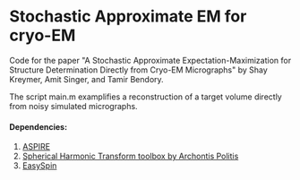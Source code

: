 # Stochastic Approximate EM for cryo-EM
Code for the paper "A Stochastic Approximate Expectation-Maximization for Structure Determination Directly from Cryo-EM Micrographs" by Shay Kreymer, Amit Singer, and Tamir Bendory.

The script main.m examplifies a reconstruction of a target volume directly from noisy simulated micrographs.

#### Dependencies:
1. [ASPIRE](http://spr.math.princeton.edu/)
2. [Spherical Harmonic Transform toolbox by Archontis Politis](https://www.mathworks.com/matlabcentral/fileexchange/43856-real-complex-spherical-harmonic-transform--gaunt-coefficients-and-rotations)
3. [EasySpin](https://www.easyspin.org/)
